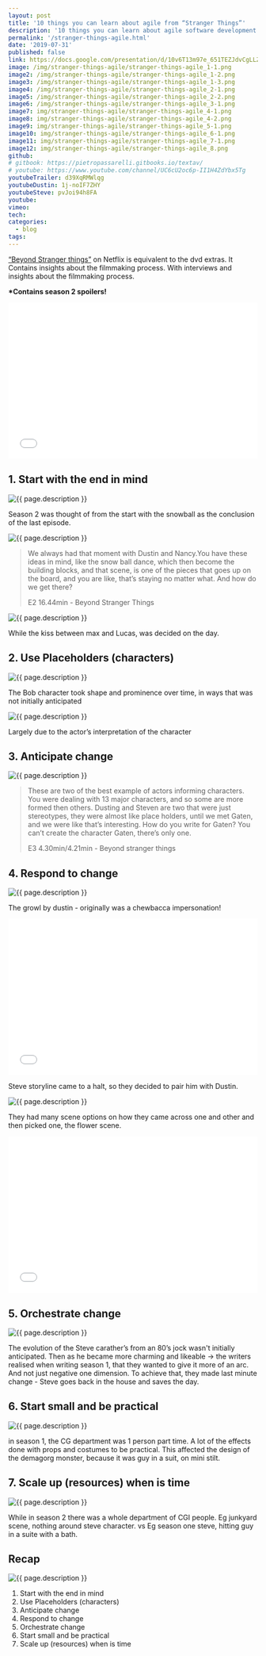 ```yaml
---
layout: post
title: '10 things you can learn about agile from “Stranger Things”'
description: '10 things you can learn about agile software development from the film-making of Netflix’s “Stranger Things”'
permalink: '/stranger-things-agile.html'
date: '2019-07-31'
published: false
link: https://docs.google.com/presentation/d/10v6T13m97e_651TEZJdvCgLLZMvRs3mzKsTz2FYDNMU/edit?usp=sharing
image: /img/stranger-things-agile/stranger-things-agile_1-1.png
image2: /img/stranger-things-agile/stranger-things-agile_1-2.png
image3: /img/stranger-things-agile/stranger-things-agile_1-3.png
image4: /img/stranger-things-agile/stranger-things-agile_2-1.png
image5: /img/stranger-things-agile/stranger-things-agile_2-2.png
image6: /img/stranger-things-agile/stranger-things-agile_3-1.png
image7: img/stranger-things-agile/stranger-things-agile_4-1.png
image8: img/stranger-things-agile/stranger-things-agile_4-2.png
image9: img/stranger-things-agile/stranger-things-agile_5-1.png
image10: img/stranger-things-agile/stranger-things-agile_6-1.png
image11: img/stranger-things-agile/stranger-things-agile_7-1.png
image12: img/stranger-things-agile/stranger-things-agile_8.png
github:
# gitbook: https://pietropassarelli.gitbooks.io/textav/
# youtube: https://www.youtube.com/channel/UC6cU2oc6p-II1H4ZdYbx5Tg
youtubeTrailer: d39XqRMWlqg
youtubeDustin: 1j-noIF7ZHY
youtubeSteve: pvJoi94h8FA
youtube:
vimeo:
tech:
categories:
  - blog
tags:
---
```


[“Beyond Stranger things”](https://www.netflix.com/title/80197912) on Netflix is equivalent to the dvd extras. It Contains insights about the filmmaking process. With interviews and insights about the filmmaking process.

**\*Contains season 2 spoilers!**

<!-- https://youtu.be/d39XqRMWlqg -->

<div class="videoWrapper">
<iframe width="100%" height="315" src="//www.youtube.com/embed/{{page.youtubeTrailer}}" frameborder="0" allowfullscreen></iframe>
</div>

<!-- Spoiler disclaimer  -->

## 1. Start with the end in mind

<div class="image-wrapper">
    <img src="{{ page.image }}" alt="{{ page.description }}" />
</div>

Season 2 was thought of from the start with the snowball as the conclusion of the last episode.

<div class="image-wrapper">
    <img src="{{ page.image2 }}" alt="{{ page.description }}" />
</div>

> We always had that moment with Dustin and Nancy.You have these ideas in mind, like the snow ball dance, which then become the building blocks, and that scene, is one of the pieces that goes up on the board, and you are like, that’s staying no matter what. And how do we get there?
>
> E2 16.44min - Beyond Stranger Things

<div class="image-wrapper">
    <img src="{{ page.image3 }}" alt="{{ page.description }}" />
</div>

While the kiss between max and Lucas, was decided on the day.

## 2. Use Placeholders (characters)

<div class="image-wrapper">
    <img src="{{ page.image4 }}" alt="{{ page.description }}" />
</div>

The Bob character took shape and prominence over time, in ways that was not initially anticipated

<div class="image-wrapper">
    <img src="{{ page.image5 }}" alt="{{ page.description }}" />
</div>

Largely due to the actor’s interpretation of the character

## 3. Anticipate change

<div class="image-wrapper">
    <img src="{{ page.image6 }}" alt="{{ page.description }}" />
</div>

> These are two of the best example of actors informing characters. You were dealing with 13 major characters, and so some are more formed then others. Dusting and Steven are two that were just stereotypes, they were almost like place holders, until we met Gaten, and we were like that’s interesting. How do you write for Gaten? You can’t create the character Gaten, there’s only one.
>
> E3 4.30min/4.21min - Beyond stranger things

## 4. Respond to change

<div class="image-wrapper">
    <img src="{{ page.image7 }}" alt="{{ page.description }}" />
</div>

The growl by dustin - originally was a chewbacca impersonation!

<div class="videoWrapper">
<iframe width="100%" height="315" src="//www.youtube.com/embed/{{page.youtubeDustin}}" frameborder="0" allowfullscreen></iframe>
</div>

<!-- 2- Welcome changing requirements, even late in
development. Agile processes harness change for
the customer's competitive advantage.
 -->

Steve storyline came to a halt, so they decided to pair him with Dustin.

<div class="image-wrapper">
    <img src="{{ page.image8 }}" alt="{{ page.description }}" />
</div>

They had many scene options on how they came across one and other and then picked one, the flower scene.

<!--  E3 2.16min - Beyond stranger things - Steve story-line, came to an alt, so decided to pair with Dustin,
Many scene options on how they came across one and other and then picked one, flower scene  -->

<!-- https://youtu.be/pvJoi94h8FA -->

<div class="videoWrapper">
<iframe width="100%" height="315" src="//www.youtube.com/embed/{{page.youtubeSteve}}" frameborder="0" allowfullscreen></iframe>
</div>

## 5. Orchestrate change

<div class="image-wrapper">
    <img src="{{ page.image9 }}" alt="{{ page.description }}" />
</div>

The evolution of the Steve carather’s from an 80’s jock wasn't initially anticipated. Then as he became more charming and likeable → the writers realised when writing season 1, that they wanted to give it more of an arc. And not just negative one dimension.
To achieve that, they made last minute change - Steve goes back in the house and saves the day.

<!--
E3 - 03:39 - Beyond stranger things - evolution of steve carather’s 80’s jock character, then became more charming and likeable. → then writers realised when writing season 1, that they wanted to give it more of an arc. Not just negative note.
To achieve that, made last minute change was that he goes back in the house and save the day.

TODO: change image, eg steve, saving the day in the house split screen with steve at beginning of the season,. -->

## 6. Start small and be practical

<div class="image-wrapper">
    <img src="{{ page.image10 }}" alt="{{ page.description }}" />
</div>

<!--

10 - Simplicity--the art of maximizing the amount
of work not done--is essential.
 -->

in season 1, the CG department was 1 person part time. A lot of the effects done with props and costumes to be practical.
This affected the design of the demagorg monster, because it was guy in a suit, on mini stilt.

<!-- E3 - 9 min 05sec - Beyond stranger things - Computer generation season 1 vs season 2
> 1 person part time in season 1, a lot of the effects done with props and costumes to be practical
Effected design of demagorg monster, because guy in a suit, on mini stilt.

Image of guy in suite

 -->

## 7. Scale up (resources) when is time

<div class="image-wrapper">
    <img src="{{ page.image11 }}" alt="{{ page.description }}" />
</div>

While in season 2 there was a whole department of CGI people. Eg junkyard scene, nothing around steve character. vs Eg season one steve, hitting guy in a suite with a bath.

<!-- E3 - 9 min 05sec - Beyond stranger things - Computer generation season 1 vs season 2
> vs A whole department of CGI people in season 2
Eg junkyard scene, nothing around steve character. vs Eg season one steve, hitting guy in suite with bath

And image of CGI

And image of CGI -->

## Recap

<div class="image-wrapper">
    <img src="{{ page.image12 }}" alt="{{ page.description }}" />
</div>

1. Start with the end in mind
2. Use Placeholders (characters)
3. Anticipate change
4. Respond to change
5. Orchestrate change
6. Start small and be practical
7. Scale up (resources) when is time
